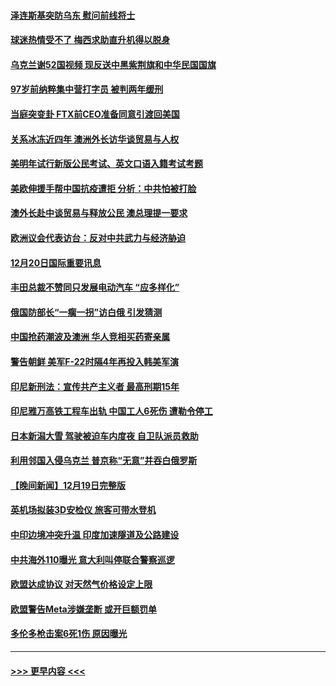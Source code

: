 #### [泽连斯基突防乌东 慰问前线将士](../pages/prog202/a103603069.md?t=12210943) 
#### [球迷热情受不了 梅西求助直升机得以脱身](../pages/prog202/a103603001.md?t=12210943) 
#### [乌克兰谢52国视频 现反送中黑紫荆旗和中华民国国旗](../pages/prog202/a103602944.md?t=12210943) 
#### [97岁前纳粹集中营打字员 被判两年缓刑](../pages/prog202/a103602795.md?t=12210943) 
#### [当庭突变卦 FTX前CEO准备同意引渡回美国](../pages/prog202/a103602794.md?t=12210943) 
#### [关系冰冻近四年 澳洲外长访华谈贸易与人权](../pages/prog202/a103602792.md?t=12210943) 
#### [美明年试行新版公民考试、英文口语入籍考试考题](../pages/prog202/a103602690.md?t=12210943) 
#### [美欧伸援手帮中国抗疫遭拒 分析：中共怕被打脸](../pages/prog202/a103602666.md?t=12210943) 
#### [澳外长赴中谈贸易与释放公民 澳总理提一要求](../pages/prog202/a103602621.md?t=12210943) 
#### [欧洲议会代表访台：反对中共武力与经济胁迫](../pages/prog202/a103602611.md?t=12210943) 
#### [12月20日国际重要讯息](../pages/prog202/a103602529.md?t=12210943) 
#### [丰田总裁不赞同只发展电动汽车 “应多样化”](../pages/prog202/a103602512.md?t=12210943) 
#### [俄国防部长“一瘸一拐”访白俄 引发猜测](../pages/prog202/a103602508.md?t=12210943) 
#### [中国抢药潮波及澳洲 华人竞相买药寄亲属](../pages/prog202/a103602502.md?t=12210943) 
#### [警告朝鲜 美军F-22时隔4年再投入韩美军演](../pages/prog202/a103602475.md?t=12210943) 
#### [印尼新刑法：宣传共产主义者 最高刑期15年](../pages/prog202/a103602460.md?t=12210943) 
#### [印尼雅万高铁工程车出轨 中国工人6死伤 遭勒令停工](../pages/prog202/a103602447.md?t=12210943) 
#### [日本新潟大雪 驾驶被迫车内度夜 自卫队派员救助](../pages/prog202/a103602419.md?t=12210943) 
#### [利用邻国入侵乌克兰 普京称“无意”并吞白俄罗斯](../pages/prog202/a103602387.md?t=12210943) 
#### [【晚间新闻】12月19日完整版](../pages/prog202/a103602272.md?t=12210943) 
#### [英机场拟装3D安检仪 旅客可带水登机](../pages/prog202/a103602115.md?t=12210943) 
#### [中印边境冲突升温 印度加速隧道及公路建设](../pages/prog202/a103602136.md?t=12210943) 
#### [中共海外110曝光 意大利叫停联合警察巡逻](../pages/prog202/a103602113.md?t=12210943) 
#### [欧盟达成协议 对天然气价格设定上限](../pages/prog202/a103602095.md?t=12210943) 
#### [欧盟警告Meta涉嫌垄断 或开巨额罚单](../pages/prog202/a103602099.md?t=12210943) 
#### [多伦多枪击案6死1伤 原因曝光](../pages/prog202/a103602009.md?t=12210943) 

----
#### [ >>> 更早内容 <<< ](../indexes/prog202-earlier.md)
